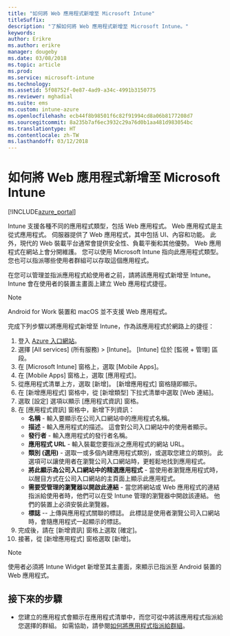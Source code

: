 ```yaml
---
title: "如何將 Web 應用程式新增至 Microsoft Intune"
titleSuffix: 
description: "了解如何將 Web 應用程式新增至 Microsoft Intune。"
keywords: 
author: Erikre
ms.author: erikre
manager: dougeby
ms.date: 03/08/2018
ms.topic: article
ms.prod: 
ms.service: microsoft-intune
ms.technology: 
ms.assetid: 5f08752f-0e87-4ad9-a34c-4991b3150775
ms.reviewer: mghadial
ms.suite: ems
ms.custom: intune-azure
ms.openlocfilehash: ecb44f8b98501f6c82f91994cd8a06b8177208d7
ms.sourcegitcommit: 8a235b7af6ec3932c29a76d0b1aa481d983054bc
ms.translationtype: HT
ms.contentlocale: zh-TW
ms.lasthandoff: 03/12/2018
---
```

# <a name="how-to-add-web-apps-to-microsoft-intune"></a>如何將 Web 應用程式新增至 Microsoft Intune

[!INCLUDE[azure_portal](./includes/azure_portal.md)]

Intune 支援各種不同的應用程式類型，包括 Web 應用程式。 Web 應用程式是主從式應用程式。 伺服器提供了 Web 應用程式，其中包括 UI、內容和功能。 此外，現代的 Web 裝載平台通常會提供安全性、負載平衡和其他優勢。 Web 應用程式在網站上會分開維護。 您可以使用 Microsoft Intune 指向此應用程式類型。 您也可以指派哪些使用者群組可以存取這個應用程式。 

在您可以管理並指派應用程式給使用者之前，請將該應用程式新增至 Intune。 Intune 會在使用者的裝置主畫面上建立 Web 應用程式捷徑。

> [!Note]
> Android for Work 裝置和 macOS 並不支援 Web 應用程式。

完成下列步驟以將應用程式新增至 Intune，作為該應用程式於網路上的捷徑：

1. 登入 [Azure 入口網站](https://portal.azure.com)。
2. 選擇 [All services] (所有服務) > [Intune]。 [Intune] 位於 [監視 + 管理] 區段。
3. 在 [Microsoft Intune] 窗格上，選取 [Mobile Apps]。
4. 在 [Mobile Apps] 窗格上，選取 [應用程式]。
5. 從應用程式清單上方，選取 [新增]。 [新增應用程式] 窗格隨即顯示。
6. 在 [新增應用程式] 窗格中，從 [新增類型] 下拉式清單中選取 [Web 連結]。
7. 選取 [設定] 選項以顯示 [應用程式資訊] 窗格。
8. 在 [應用程式資訊] 窗格中，新增下列資訊：
    - **名稱** - 輸入要顯示在公司入口網站中的應用程式名稱。
    - **描述** - 輸入應用程式的描述。 這會對公司入口網站中的使用者顯示。
    - **發行者** - 輸入應用程式的發行者名稱。
    - **應用程式 URL** - 輸入裝載您要指派之應用程式的網站 URL。
    - **類別 (選用)** - 選取一或多個內建應用程式類別，或選取您建立的類別。 此選項可以讓使用者在瀏覽公司入口網站時，更輕鬆地找到應用程式。
    - **將此顯示為公司入口網站中的精選應用程式** - 當使用者瀏覽應用程式時，以醒目方式在公司入口網站的主頁面上顯示此應用程式。
    - **需要受管理的瀏覽器以開啟此連結** - 當您將網站或 Web 應用程式的連結指派給使用者時，他們可以在受 Intune 管理的瀏覽器中開啟該連結。 他們的裝置上必須安裝此瀏覽器。
    - **標誌** -- 上傳與應用程式關聯的標誌。 此標誌是使用者瀏覽公司入口網站時，會隨應用程式一起顯示的標誌。
9. 完成後，請在 [新增資訊] 窗格上選取 [確定]。
10. 接著，從 [新增應用程式] 窗格選取 [新增]。

> [!Note]
> 使用者必須將 Intune Widget 新增至其主畫面，來顯示已指派至 Android 裝置的 Web 應用程式。

## <a name="next-steps"></a>接下來的步驟

- 您建立的應用程式會顯示在應用程式清單中，而您可從中將該應用程式指派給您選擇的群組。 如需協助，請參閱[如何將應用程式指派給群組](apps-deploy.md)。